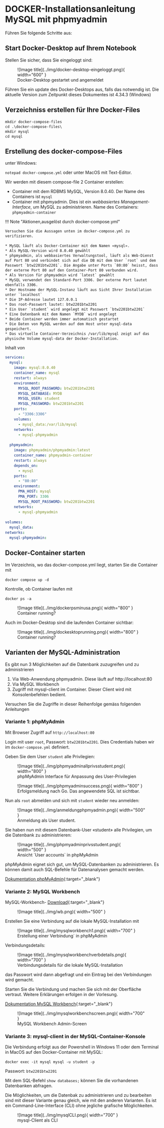 # DOCKER-Installationsanleitung MySQL mit phpmyadmin

Führen Sie folgende Schritte aus:

## Start Docker-Desktop auf Ihrem Notebook

Stellen Sie sicher, dass Sie eingeloggt sind:

<figure markdown="span">
  ![Image title](../img/docker-desktop-eingeloggt.png){ width="600" }
  <figcaption>Docker-Desktop gestartet und angemeldet</figcaption>
</figure>

Führen Sie ein update des Docker-Desktops aus, falls das notwendig ist. Die aktuelle Version zum Zeitpunkt dieses Dokumentes ist 4.34.3 (Windows)

## Verzeichniss erstellen für Ihre Docker-Files

```
mkdir docker-compose-files
cd .\docker-compose-files\
mkdir mysql
cd mysql
```

## Erstellung des docker-compose-Files

unter Windows:

`notepad docker-compose.yml`
oder unter MacOS mit Text-Editor.

Wir werden mit diesem compose-file 2 Container erstellen:

* Container mit dem RDBMS  MySQL, Version 8.0.40. Der Name des Containers ist `mysql` 
* Container mit phpmyadmin. Dies ist ein *webbasiertes Management-Interface*, um MySQL zu administrieren. Name des Containers: `phpmyadmin-container`

!!! Note "Aktionen,ausgelöst durch docker-compose.yml"

    Versuchen Sie die Aussagen unten im docker-compose.yml zu verifizieren. 

    * MySQL läuft als Docker-Container mit dem Namen «mysql».
    * Als MySQL-Version wird 8.0.40 gewählt
    * phpmyadmin, als webbasiertes Verwaltungstool, läuft als Web-Dienst auf Port 80 und verbindet sich auf die DB mit dem User `root` und dem Passwort `btw2201btw2201`. Die Angabe unter Ports `80:80` heisst, dass der externe Port 80 auf den Container-Port 80 verbunden wird.
    * Als Version für phpmyadmin wird `latest` gewählt 
    * MySQL verwendet den Standard-Port 3306. Der externe Port lautet ebenfalls 3306.
    * Der Hostname der MySQL-Instanz läuft aus Sicht Ihrer Installation unter `localhost` 
    * Die IP-Adresse lautet 127.0.0.1
    * Das root-Passwort lautet: btw2201btw2201
    * Ein User `student` wird angelegt mit Passwort `btw2201btw2201`
    * Eine Datenbank mit dem Namen `MYDB` wird angelegt
    * Beide Container werden immer automatisch gestartet
    * Die Daten von MySQL werden auf dem Host unter mysql-data gespeichert.
    * Das virtuelle Container-Verzeichnis /var/lib/mysql zeigt auf das physische Volume mysql-data der Docker-Installation.



Inhalt von 

```yaml title="docker-compose.yml"
services:
  mysql:
    image: mysql:8.0.40
    container_name: mysql
    restart: always
    environment:
      MYSQL_ROOT_PASSWORD: btw2201btw2201
      MYSQL_DATABASE: MYDB
      MYSQL_USER: student
      MYSQL_PASSWORD: btw2201btw2201
    ports:
      - "3306:3306"
    volumes:
      - mysql_data:/var/lib/mysql
    networks:
      - mysql-phpmyadmin

  phpmyadmin:
    image: phpmyadmin/phpmyadmin:latest
    container_name: phpmyadmin-container
    restart: always
    depends_on:
      - mysql
    ports:
      - "80:80"
    environment:
      PMA_HOST: mysql
      PMA_PORT: 3306
      MYSQL_ROOT_PASSWORD: btw2201btw2201
    networks:
      - mysql-phpmyadmin

volumes:
  mysql_data:
networks:
  mysql-phpmyadmin:
```


## Docker-Container starten

Im Verzeichnis, wo das docker-compose.yml liegt, starten Sie die Container mit

`docker compose up -d`

Kontrolle, ob Container laufen mit

`docker ps -a`



<figure markdown="span">
  ![Image title](../img/dockerpsminusa.png){ width="800" }
  <figcaption>Container running?</figcaption>
</figure>


Auch im Docker-Desktop sind die laufenden Container sichtbar:



<figure markdown="span">
  ![Image title](../img/dockesktoprunning.png){ width="800" }
  <figcaption>Container running?</figcaption>
</figure>



## Varianten der MySQL-Administration

Es gibt nun 3 Möglichkeiten auf die Datenbank zuzugreifen und zu administrieren

1. Via Web-Anwendung phpmyadmin. Diese läuft auf http://localhost:80
2. Via MySQL Workbench
3. Zugriff mit mysql-client im Container. Dieser Client wird mit Konsolenbefehlen bedient.

Versuchen Sie die Zugriffe in dieser Reihenfolge gemäss folgenden Anleitungen

### Variante 1: phpMyAdmin

Mit Browser Zugriff auf `http://localhost:80`

Login mit user `root`, Passwort: `btw2201btw2201`. Dies Credentials haben wir im `docker-compose.yml` definiert.

Geben Sie dem User `student` alle Privilegien:

<figure markdown="span">
  ![Image title](../img/phpmyadminallprivsstudent.png){ width="800" }
  <figcaption>phpMyAdmin Interface für Anpassung des User-Privilegien</figcaption>
</figure>





<figure markdown="span">
  ![Image title](../img/phpmyadminsuccess.png){ width="800" }
  <figcaption>Erfolgsmeldung nach Go. Das angewendete SQL ist sichtbar.</figcaption>
</figure>


Nun als `root` abmelden und sich mit `student` wieder neu anmelden:

<figure markdown="span">
  ![Image title](../img/anmeldungphpmyadmin.png){ width="500" }
  <figcaption>Anmeldung als User student.</figcaption>
</figure>


Sie haben nun mit diesem Datenbank-User «student» alle Privilegien, um die Datenbank zu administrieren:

<figure markdown="span">
  ![Image title](../img/phpmyadminprivsstudent.png){ width="500" }
  <figcaption>Ansicht `User accounts` in phpMyAdmin</figcaption>
</figure>

phpMyAdmin eignet sich gut, um MySQL-Datenbanken zu administrieren. Es können damit auch SQL-Befehle für Datenanalysen gemacht werden.

[Dokumentation phpMyAdmin](https://www.phpmyadmin.net/docs/){:target="_blank"}







### Variante 2: MySQL Workbench

MySQL-Workbench-
[Download](https://dev.mysql.com/downloads/workbench/){:target="_blank"}




<figure markdown="span">
  ![Image title](../img/wb.png){ width="500" }
  <figcaption></figcaption>
</figure>



Erstellen Sie eine Verbindung auf die lokale MySQL-Installation mit

<figure markdown="span">
  ![Image title](../img/mysqlworkbench1.png){ width="700" }
  <figcaption>Erstellung einer Verbindung` in phpMyAdmin</figcaption>
</figure>

Verbindungsdetails:

<figure markdown="span">
  ![Image title](../img/mysqlworkbenchverbdetails.png){ width="700" }
  <figcaption>Verbindungsdetails für die lokale MySQL-Installation</figcaption>
</figure>


das Passwort wird dann abgefragt und ein Eintrag bei den Verbindungen wird gemacht.

Starten Sie die Verbindung und machen Sie sich mit der Oberfläche vertraut.
Weitere Erklärungen erfolgen in der Vorlesung.

[Dokumentation MySQL Workbench](https://dev.mysql.com/doc/workbench/en/){:target="_blank"}


<figure markdown="span">
  ![Image title](../img/mysqlworkbenchscreen.png){ width="700" }
  <figcaption>MySQL Workbench Admin-Screen</figcaption>
</figure>

### Variante 3: mysql-client in der MySQL-Container-Konsole

Die Verbindung erfolgt aus der Powershell in Windows 11 oder dem Terminal in MacOS auf den Docker-Container mit MySQL:

`docker exec -it mysql mysql -u student -p`

Passwort: `btw2201btw2201`

Mit dem SQL-Befehl `show databases;` können Sie die vorhandenen Datenbanken abfragen. 

Die Möglichkeiten, um die Datenbak zu administrieren und zu bearbeiten sind mit dieser Variante genau gleich, wie mit den anderen Varianten.
Es ist ein Command-Line-Interface (CLI) ohne jegliche grafische Möglichkeiten.

<figure markdown="span">
  ![Image title](../img/mysqlCLI.png){ width="700" }
  <figcaption>mysql-Client als CLI</figcaption>
</figure>


